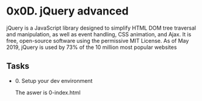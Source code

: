 <h1>0x0D. jQuery advanced</h1>
<p>jQuery is a JavaScript library designed to simplify HTML DOM tree traversal and manipulation, as well as event handling, CSS animation, and Ajax. It is free, open-source software using the permissive MIT License. As of May 2019, jQuery is used by 73% of the 10 million most popular websites </p>

<h2>Tasks</h2>
<ul>
  <li>0. Setup your dev environment</li>
  <p>The aswer is 0-index.html</p>
</ul>